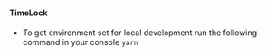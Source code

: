 #### TimeLock

- To get environment set for local development run the following command in your console
`yarn`